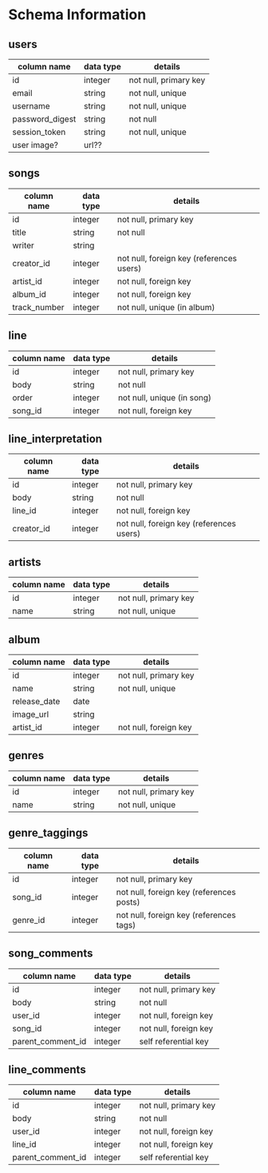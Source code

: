 # Schema Information

## users
column name     | data type | details
----------------|-----------|-----------------------
id              | integer   | not null, primary key
email           | string    | not null, unique
username        | string    | not null, unique
password_digest | string    | not null
session_token   | string    | not null, unique
user image?     | url??     |  

## songs
column name | data type | details
------------|-----------|-----------------------
id          | integer   | not null, primary key
title       | string    | not null
writer      | string    |
creator_id  | integer   | not null, foreign key (references users)
artist_id   | integer   | not null, foreign key
album_id    | integer   | not null, foreign key
track_number| integer   | not null, unique (in album)

## line
column name | data type | details
------------|-----------|-----------------------
id          | integer   | not null, primary key
body        | string    | not null
order       | integer   | not null, unique (in song)
song_id     | integer   | not null, foreign key

## line_interpretation
column name | data type | details
------------|-----------|-----------------------
id          | integer   | not null, primary key
body        | string    | not null
line_id     | integer   | not null, foreign key
creator_id  | integer   | not null, foreign key (references users)

## artists
column name | data type | details
------------|-----------|-----------------------
id          | integer   | not null, primary key
name        | string    | not null, unique

## album
column name | data type | details
------------|-----------|-----------------------
id          | integer   | not null, primary key
name        | string    | not null, unique
release_date| date      |
image_url   | string    |
artist_id   | integer   | not null, foreign key

## genres
column name | data type | details
------------|-----------|-----------------------
id          | integer   | not null, primary key
name        | string    | not null, unique

## genre_taggings
column name | data type | details
------------|-----------|-----------------------
id          | integer   | not null, primary key
song_id     | integer   | not null, foreign key (references posts)
genre_id    | integer   | not null, foreign key (references tags)

## song_comments
column name | data type | details
-------------------|-----------|-----------------------
id                 | integer   | not null, primary key
body               | string    | not null
user_id            | integer   | not null, foreign key
song_id            | integer   | not null, foreign key
parent_comment_id  | integer   | self referential key

## line_comments
column name | data type | details
-------------------|-----------|-----------------------
id                 | integer   | not null, primary key
body               | string    | not null
user_id            | integer   | not null, foreign key
line_id            | integer   | not null, foreign key
parent_comment_id  | integer   | self referential key
